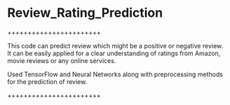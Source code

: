 # Review_Rating_Prediction

+++++++++++++++++++++++

This code can predict review which might be a positive or negative review. It can be easily applied for a clear understanding of ratings from Amazon, movie reviews or any online services.

Used TensorFlow and Neural Networks along with preprocessing methods for the prediction of review.

+++++++++++++++++++++++
